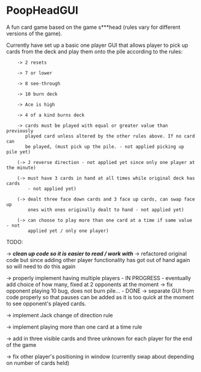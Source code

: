 # PoopHeadGUI

A fun card game based on the game s***head (rules vary for different versions of the game). 


Currently have set up a basic one player GUI that allows player to pick up cards from the deck
and play them onto the pile according to the rules:
        
        -> 2 resets 
        
        -> 7 or lower
        
        -> 8 see-through
        
        -> 10 burn deck
        
        -> Ace is high
        
        -> 4 of a kind burns deck

        -> cards must be played with equal or greater value than previously 
           played card unless altered by the other rules above. If no card can 
           be played, (must pick up the pile. - not applied picking up pile yet)

        (-> J reverse direction - not applied yet since only one player at the minute)
        
        (-> must have 3 cards in hand at all times while original deck has cards
            - not applied yet)
        
        (-> dealt three face down cards and 3 face up cards, can swap face up 
            ones with ones originally dealt to hand - not applied yet)
        
        (-> can choose to play more than one card at a time if same value - not 
            applied yet / only one player)
        

TODO:

-> ***clean up code so it is easier to read / work with*** 
    -> refactored original code but since adding other player functionality has 
       got out of hand again so will need to do this again

-> properly implement having multiple players - IN PROGRESS - eventually add choice
   of how many, fixed at 2 opponents at the moment
    -> fix opponent playing 10 bug, does not burn pile... - DONE
    -> separate GUI from code properly so that pauses can be added as it is too 
       quick at the moment to see opponent's played cards.

-> implement Jack change of direction rule

-> implement playing more than one card at a time rule

-> add in three visible cards and three unknown for each player for the end of 
   the game

-> fix other player's positioning in window (currently swap about depending on 
   number of cards held)
